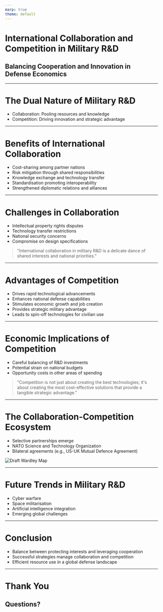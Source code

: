 ```yaml
---
marp: true
theme: default
---
```


# International Collaboration and Competition in Military R&D
## Balancing Cooperation and Innovation in Defense Economics

---

# The Dual Nature of Military R&D

- Collaboration: Pooling resources and knowledge
- Competition: Driving innovation and strategic advantage

---

# Benefits of International Collaboration

- Cost-sharing among partner nations
- Risk mitigation through shared responsibilities
- Knowledge exchange and technology transfer
- Standardisation promoting interoperability
- Strengthened diplomatic relations and alliances

---

# Challenges in Collaboration

- Intellectual property rights disputes
- Technology transfer restrictions
- National security concerns
- Compromise on design specifications

> "International collaboration in military R&D is a delicate dance of shared interests and national priorities."

---

# Advantages of Competition

- Drives rapid technological advancements
- Enhances national defense capabilities
- Stimulates economic growth and job creation
- Provides strategic military advantage
- Leads to spin-off technologies for civilian use

---

# Economic Implications of Competition

- Careful balancing of R&D investments
- Potential strain on national budgets
- Opportunity costs in other areas of spending

> "Competition is not just about creating the best technologies; it's about creating the most cost-effective solutions that provide a tangible strategic advantage."

---

# The Collaboration-Competition Ecosystem

- Selective partnerships emerge
- NATO Science and Technology Organization
- Bilateral agreements (e.g., US-UK Mutual Defence Agreement)

![Draft Wardley Map](https://images.wardleymaps.ai/map_2de70c18-28d2-44c0-bd26-1c888018b6fe.png)

---

# Future Trends in Military R&D

- Cyber warfare
- Space militarisation
- Artificial intelligence integration
- Emerging global challenges

---

# Conclusion

- Balance between protecting interests and leveraging cooperation
- Successful strategies manage collaboration and competition
- Efficient resource use in a global defense landscape

---

# Thank You
## Questions?